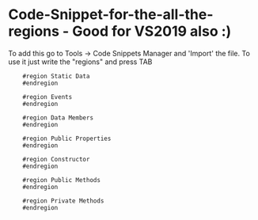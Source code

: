 # Code-Snippet-for-the-all-the-regions - Good for VS2019 also :)


To add this go to Tools -> Code Snippets Manager and 'Import' the file.
To use it just write the "regions" and press TAB 





        #region Static Data
        #endregion

        #region Events
        #endregion

        #region Data Members
        #endregion

        #region Public Properties
        #endregion

        #region Constructor
        #endregion

        #region Public Methods
        #endregion

        #region Private Methods
        #endregion



